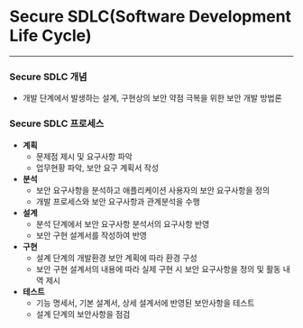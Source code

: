 # Secure SDLC(Software Development Life Cycle)

---

### Secure SDLC 개념
- 개발 단계에서 발생하는 설계, 구현상의 보안 약점 극복을 위한 보안 개발 방법론

### Secure SDLC 프로세스

- **계획**
  - 문제점 제시 및 요구사항 파악
  - 업무현황 파악, 보안 요구 계획서 작성
- **분석**
  - 보안 요구사항을 분석하고 애플리케이션 사용자의 보안 요구사항을 정의
  - 개발 프로세스와 보안 요구사항과 관계분석을 수행
- **설계**
  - 분석 단계에서 보안 요구사항 분석서의 요구사항 반영
  - 보안 구현 설계서를 작성하여 반영
- **구현**
  - 설계 단계의 개발환경 보안 계획에 따라 환경 구성
  - 보안 구현 설계서의 내용에 따라 실제 구현 시 보안 요구사항을 정의 및 활동 내역 제시
- **테스트**
  - 기능 명세서, 기본 설계서, 상세 설계서에 반영된 보안사항을 테스트
  - 설계 단계의 보안사항을 점검

